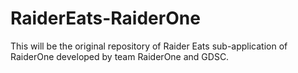 # RaiderEats-RaiderOne
This will be the original repository of Raider Eats sub-application of RaiderOne developed by team RaiderOne and GDSC. 
